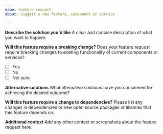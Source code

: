 ```yaml
---
name: Feature request
about: Suggest a new feature, component or service

---
```


**Describe the solution you'd like**
A clear and concise description of what you want to happen.

**Will this feature require a breaking change?**
Does your feature request require breaking changes to existing functionality of current components or services?
- [ ] Yes
- [ ] No
- [ ] Not sure

**Alternative solutions**
What alternative solutions have you considered for achieving the desired outcome?

**Will this feature require a change to dependencies?**
Please list any changes in dependencies or new open source packages or libraries that this feature depends on.

**Additional context**
Add any other context or screenshots about the feature request here.
